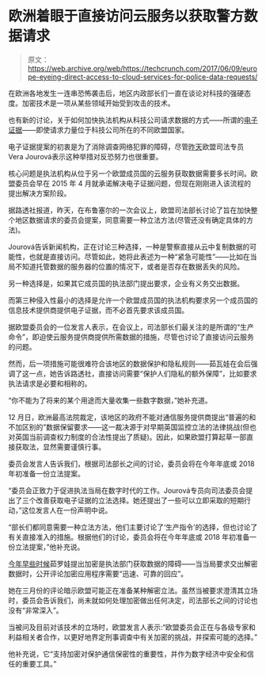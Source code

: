 # 欧洲着眼于直接访问云服务以获取警方数据请求

> 原文：<https://web.archive.org/web/https://techcrunch.com/2017/06/09/europe-eyeing-direct-access-to-cloud-services-for-police-data-requests/>

在欧洲各地发生一连串恐怖袭击后，地区内政部长们一直在谈论对科技的强硬态度。加密技术是一项从某些领域开始受到攻击的技术。

也有新的讨论，关于如何加快执法机构从科技公司请求数据的方式——所谓的[电子证据](https://web.archive.org/web/20230404122653/https://ec.europa.eu/home-affairs/what-we-do/policies/organized-crime-and-human-trafficking/e-evidence_en)——即使请求力量位于科技公司所在的不同欧盟国家。

电子证据提案的初衷是为了消除调查网络犯罪的障碍，尽管[昨天](https://web.archive.org/web/20230404122653/http://uk.reuters.com/article/us-eu-data-security-idUKKBN18Z0H0)欧盟司法专员 Vera Jourová表示这种举措对反恐努力也很重要。

核心问题是执法机构从位于另一个欧盟成员国的云服务获取数据需要多长时间。欧盟委员会早在 2015 年 4 月就承诺解决电子证据问题，但现在刚刚进入该流程的提出解决方案阶段。

据路透社报道，昨天，在布鲁塞尔的一次会议上，欧盟司法部长讨论了旨在加快整个地区数据请求的委员会提案，同意需要一种立法方法(尽管还没有确定具体的方法)。

Jourová告诉新闻机构，正在讨论三种选择，一种是警察直接从云中复制数据的可能性，也就是直接访问。尽管如此，她将此表述为一种“紧急可能性”——比如在当局不知道托管数据的服务器的位置的情况下，或者是否存在数据丢失的风险。

另一种选择是，如果其它成员国的执法部门提出要求，企业有义务交出数据。

而第三种侵入性最小的选择是允许一个欧盟成员国的执法机构要求另一个成员国的信息技术提供商提供电子证据，而不必首先要求该成员国。

据欧盟委员会的一位发言人表示，在会议上，司法部长们最关注的是所谓的“生产命令”，即迫使云服务提供商提供所需数据的措施，尽管也讨论了直接访问云服务的问题。

然而，后一项措施可能很难符合该地区的数据保护和隐私规则——茹瓦娃在会后强调了这一点，她告诉路透社，直接访问需要“保护人们隐私的额外保障”，比如要求执法请求是必要和相称的。

“你不能为了将来的某个用途而大量收集一些数字数据，”她补充道。

12 月日，欧洲最高法院裁定，该地区的政府不能对通信服务提供商提出“普遍的和不加区别的”数据保留要求——这一裁决源于对早期英国监控立法的法律挑战(但也对英国当前调查权力制度的合法性提出了质疑)。因此，如果欧盟打算起草一部直接获取法，显然需要谨慎行事。

委员会发言人告诉我们，根据司法部长之间的讨论，委员会将在今年年底或 2018 年初准备一份立法提案。

“委员会正致力于促进执法当局在数字时代的工作。Jourová专员向司法委员会提出了三个改善获取电子证据的立法选择。她还提出了一些可以立即采取的短期行动，”这位发言人在一份声明中说。

“部长们都同意需要一种立法方法，他们主要讨论了‘生产指令’的选择，但也讨论了有关直接准入的措施。根据他们的讨论，委员会将在今年年底或 2018 年初准备一份立法提案，”他补充说。

[今年早些时候](https://web.archive.org/web/20230404122653/https://techcrunch.com/2017/03/29/europes-justice-ministers-unsure-on-whether-to-push-for-decrypt-law/)茹罗娃提出加密是执法部门获取数据的障碍——当当局要求交出解密数据时，公开评论加密应用程序需要“迅速、可靠的回应”。

她在三月份的评论暗示欧盟可能正在准备某种解密立法。虽然当被要求澄清其立场时，委员会告诉我们，尚未就如何处理加密做出任何决定，司法部长之间的讨论也没有“非常深入”。

当被问及目前对该技术的立场时，欧盟发言人表示:“欧盟委员会正在与各级专家和利益相关者合作，以更好地界定刑事调查中有关加密的挑战，并探索可能的选择。”

他补充说，它“支持加密对保护通信保密性的重要性，并作为数字经济中安全和信任的重要工具。”
